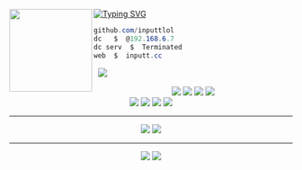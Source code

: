 [![Typing SVG](https://readme-typing-svg.herokuapp.com?font=Roboto+Mono&lines=Inputt.dev+%7C+inputt+on+top)](https://git.io/typing-svg)
<img align="left" src="https://r2.guns.lol/0ecabe7d-ec04-497c-a7ac-51f1681ecb66.webp" width="147"/> 

```csharp
github.com/inputtlol
dc   $  @192.168.6.7
dc serv  $  Terminated
web  $  inputt.cc
```
&zwnj; 
&zwnj; 
![](https://lanyard.cnrad.dev/api/1417537333271597186?bg=0000&hideTag=true)
<p align="center">
  <a href="https://en.wikipedia.org/wiki/C_(programming_language)"><img src="https://ziadoua.github.io/m3-Markdown-Badges/badges/C/c3.svg" /></a>
  <a href="https://en.wikipedia.org/wiki/C%2B%2B"><img src="https://ziadoua.github.io/m3-Markdown-Badges/badges/C++/c++3.svg" /></a>
  <a href="https://en.wikipedia.org/wiki/C_Sharp_(programming_language)"><img src="https://ziadoua.github.io/m3-Markdown-Badges/badges/CSharp/csharp3.svg" /></a>
  <a href="https://www.python.org/"><img src="https://ziadoua.github.io/m3-Markdown-Badges/badges/Python/python3.svg" /></a><br>
  <a href="https://developer.mozilla.org/en-US/docs/Web/JavaScript"><img src="https://ziadoua.github.io/m3-Markdown-Badges/badges/Javascript/javascript3.svg" /></a>
  <a href="https://nodejs.org/"><img src="https://ziadoua.github.io/m3-Markdown-Badges/badges/NodeJS/nodejs3.svg" /></a>
  <a href="https://developer.mozilla.org/en-US/docs/Web/HTML"><img src="https://ziadoua.github.io/m3-Markdown-Badges/badges/HTML/html3.svg" /></a>
  <a href="https://developer.mozilla.org/en-US/docs/Web/CSS"><img src="https://ziadoua.github.io/m3-Markdown-Badges/badges/CSS/css3.svg" /></a>
</p>

<hr>

<p align="center">
  <a href="https://www.microsoft.com/windows"><img src="https://ziadoua.github.io/m3-Markdown-Badges/badges/Windows11/windows113.svg" /></a>
  <a href="https://code.visualstudio.com/"><img src="https://ziadoua.github.io/m3-Markdown-Badges/badges/VisualStudioCode/visualstudiocode3.svg" /></a>
</p>

<hr>

<p align="center">
  <a href="https://t.me/yowsg_192"><img src="https://ziadoua.github.io/m3-Markdown-Badges/badges/Telegram/telegram3.svg" /></a>
  <a href="mailto:ptoolsbusiness@gmail.com"><img src="https://ziadoua.github.io/m3-Markdown-Badges/badges/Mail/mail3.svg" /></a>
</p>
